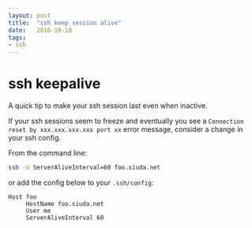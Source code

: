 ```yaml
---
layout: post
title:  "ssh keep session alive"
date:   2016-10-18
tags:
- ssh
---
```


# ssh keepalive #

A quick tip to make your ssh session last even when inactive.

If your ssh sessions seem to freeze and eventually you see a ``Connection reset by xxx.xxx.xxx.xxx port xx`` error message, consider a change in your ssh config.

From the command line:

```bash
ssh -o ServerAliveInterval=60 foo.siuda.net
```

or add the config below to your ``.ssh/config``:
```
Host foo
     HostName foo.siuda.net
     User me
     ServerAliveInterval 60
```
